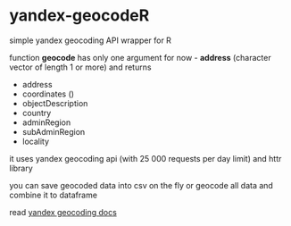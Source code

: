 # yandex-geocodeR
simple yandex geocoding API wrapper for R

function **geocode** has only one argument for now - **address** (character vector of length 1 or more) and returns 

* address  
* coordinates ()
* objectDescription
* country
* adminRegion
* subAdminRegion
* locality

it uses yandex geocoding api (with 25 000 requests per day limit) and httr library

you can save geocoded data into csv on the fly or geocode all data and combine it to dataframe

read [yandex geocoding docs](https://tech.yandex.ru/maps/doc/geocoder/desc/concepts/About-docpage/)
